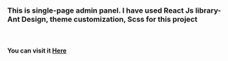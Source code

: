 <h3>This is single-page admin panel. I have used React Js library- Ant Design, theme customization, Scss for this project</h3>
<br/>
<h4>You can visit it <a href="https://4l694k-3000.csb.app/">Here</a></h4>
